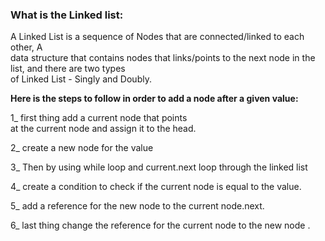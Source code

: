 
### What is the Linked list:<br>
 A Linked List is a sequence of Nodes that are connected/linked to each other, A <br> data structure that contains nodes that links/points to the next node in the list, and there are two types <br>of Linked List - Singly and Doubly.


**Here is the steps to follow in order to add a node after a given value:** <br>

1_ first thing add a current node that points <br>
 at the current node and assign it to the head.<br>

2_ create a new node for the value<br>

3_ Then by using while loop and current.next loop through the linked list<br>

4_ create a condition to check if the current node is equal to the value. <br>

5_  add a reference for the new node to the current node.next. <br>

6_ last thing change the reference for the current node to the new node .<br>